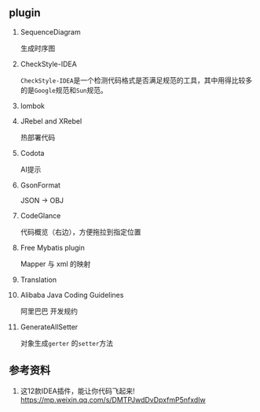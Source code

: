 ## plugin

1. SequenceDiagram

   生成时序图

2. CheckStyle-IDEA

   `CheckStyle-IDEA`是一个检测代码格式是否满足规范的工具，其中用得比较多的是`Google`规范和`Sun`规范。

3. lombok

4. JRebel and XRebel

   热部署代码

5. Codota

   AI提示

6. GsonFormat

   JSON → OBJ

7. CodeGlance

   代码概览（右边），方便拖拉到指定位置

8. Free Mybatis plugin

   Mapper 与  xml 的映射

9. Translation

10. Alibaba Java Coding Guidelines

    阿里巴巴 开发规约

11. GenerateAllSetter

    对象生成`gerter` 的`setter`方法

## 参考资料
1. 这12款IDEA插件，能让你代码飞起来! https://mp.weixin.qq.com/s/DMTPJwdDvDpxfmP5nfxdIw

